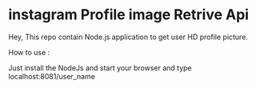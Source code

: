 # instagram Profile image Retrive Api
Hey, This repo contain Node.js application to get user HD profile picture.

How to use : 

Just install the NodeJs
and start your browser and type localhost:8081/user_name 
